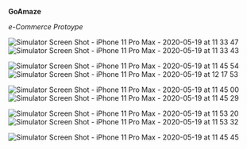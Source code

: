**GoAmaze**

*e-Commerce Protoype*


![Simulator Screen Shot - iPhone 11 Pro Max - 2020-05-19 at 11 33 47](https://user-images.githubusercontent.com/25398924/82293971-02a4ff80-99cb-11ea-8058-49cdc25071f5.png)       ![Simulator Screen Shot - iPhone 11 Pro Max - 2020-05-19 at 11 33 43](https://user-images.githubusercontent.com/25398924/82294007-0e90c180-99cb-11ea-9ed8-bd2d4df470d4.png)

![Simulator Screen Shot - iPhone 11 Pro Max - 2020-05-19 at 11 45 54](https://user-images.githubusercontent.com/25398924/82294036-1a7c8380-99cb-11ea-8307-537278cec573.png)       ![Simulator Screen Shot - iPhone 11 Pro Max - 2020-05-19 at 12 17 53](https://user-images.githubusercontent.com/25398924/82294055-223c2800-99cb-11ea-8c34-cb446b452271.png)

![Simulator Screen Shot - iPhone 11 Pro Max - 2020-05-19 at 11 45 00](https://user-images.githubusercontent.com/25398924/82294070-2bc59000-99cb-11ea-8b8a-9ceb1c88ccf9.png)       ![Simulator Screen Shot - iPhone 11 Pro Max - 2020-05-19 at 11 45 29](https://user-images.githubusercontent.com/25398924/82294099-397b1580-99cb-11ea-8fbf-f5adc7e6009f.png)

![Simulator Screen Shot - iPhone 11 Pro Max - 2020-05-19 at 11 53 20](https://user-images.githubusercontent.com/25398924/82294114-3ed86000-99cb-11ea-964c-888d27fe2035.png)       ![Simulator Screen Shot - iPhone 11 Pro Max - 2020-05-19 at 11 53 32](https://user-images.githubusercontent.com/25398924/82294133-4861c800-99cb-11ea-9843-82e50b97c16b.png)


   ![Simulator Screen Shot - iPhone 11 Pro Max - 2020-05-19 at 11 45 45](https://user-images.githubusercontent.com/25398924/82294156-51eb3000-99cb-11ea-9bcf-712fb301793f.png)


